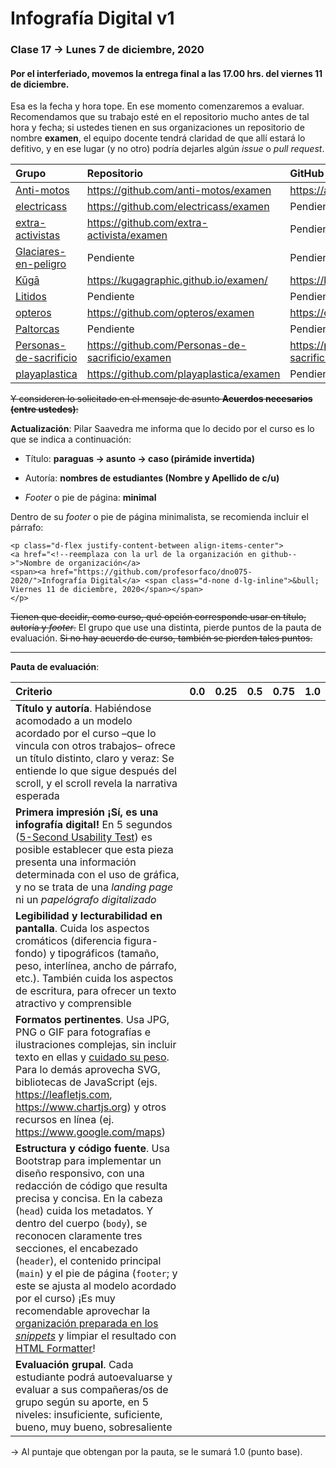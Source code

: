# Infografía Digital v1

### Clase 17 → Lunes 7 de diciembre, 2020

#### Por el interferiado, movemos la entrega final a las 17.00 hrs. del viernes 11 de diciembre.

Esa es la fecha y hora tope. En ese momento comenzaremos a evaluar. Recomendamos que su trabajo esté en el repositorio mucho antes de tal hora y fecha; si ustedes tienen en sus organizaciones un repositorio de nombre **examen**, el equipo docente tendrá claridad de que allí estará lo defitivo, y en ese lugar (y no otro) podría dejarles algún *issue* o *pull request*. 

| Grupo                                          | Repositorio                                 | GitHub Page                            |
|:-----------------------------------------------|:--------------------------------------------|:---------------------------------------|
| [Anti-motos](https://github.com/anti-motos)    | https://github.com/anti-motos/examen        | https://anti-motos.github.io/examen/   |
| [electricass](https://github.com/electricass)  | https://github.com/electricass/examen       | Pendiente                              |
| [extra-activistas](https://github.com/extra-activista) | https://github.com/extra-activista/examen | Pendiente                        |
| [Glaciares-en-peligro](https://github.com/Glaciares-en-peligro) | Pendiente                  | Pendiente                              | 
| [Kūgā](https://github.com/KugaGraphic)         | https://kugagraphic.github.io/examen/       | https://kugagraphic.github.io/examen/  |
| [Litidos](https://github.com/Litidos)          | Pendiente                                   | Pendiente                              |
| [opteros](https://github.com/opteros)          | https://github.com/opteros/examen           | https://opteros.github.io/examen/      |
| [Paltorcas](https://github.com/Paltorcas/)     | Pendiente                                   | Pendiente                              |
| [Personas-de-sacrificio](https://github.com/Personas-de-sacrificio) | https://github.com/Personas-de-sacrificio/examen | https://personas-de-sacrificio.github.io/examen/ | 
| [playaplastica](https://github.com/playaplastica/) | https://github.com/playaplastica/examen | Pendiente                              |

~~Y consideren lo solicitado en el mensaje de asunto **Acuerdos necesarios (entre ustedes)**:~~

**Actualización**: Pilar Saavedra me informa que lo decido por el curso es lo que se indica a continuación:

- Título: **paraguas → asunto → caso (pirámide invertida)**

- Autoría:  **nombres de estudiantes (Nombre y Apellido de c/u)**

- *Footer* o pie de página: **minimal**

Dentro de su *footer* o pie de página minimalista, se recomienda incluir el párrafo:

```
<p class="d-flex justify-content-between align-items-center">
<a href="<!--reemplaza con la url de la organización en github-->">Nombre de organización</a>
<span><a href="https://github.com/profesorfaco/dno075-2020/">Infografía Digital</a> <span class="d-none d-lg-inline">&bull; Viernes 11 de diciembre, 2020</span></span>
</p>
```

~~Tienen que decidir, como curso, qué opción corresponde usar en título, autoría y *footer*.~~ El grupo que use una distinta, pierde puntos de la pauta de evaluación. ~~Si no hay acuerdo de curso, también se pierden tales puntos.~~
 
- - - - - - - - - - - - - - - -
  
**Pauta de evaluación**:

| Criterio | 0.0   | 0.25  | 0.5   | 0.75  | 1.0   |
|:---------|:-----:|:-----:|:-----:|:-----:|:-----:|
| **Título y autoría**. Habiéndose acomodado a un modelo acordado por el curso –que lo vincula con otros trabajos– ofrece un título distinto, claro y veraz: Se entiende lo que sigue después del scroll, y el scroll revela la narrativa esperada | | | | | |
| **Primera impresión ¡Sí, es una infografía digital!**	En 5 segundos ([5-Second Usability Test](https://www.youtube.com/watch?v=X0FG0jCqLYQ)) es posible establecer que esta pieza presenta una información determinada con el uso de gráfica, y no se trata de una *landing page* ni un *papelógrafo digitalizado* | | | | | | 
| **Legibilidad y lecturabilidad en pantalla**. Cuida los aspectos cromáticos (diferencia figura-fondo) y tipográficos (tamaño, peso, interlínea, ancho de párrafo, etc.). También cuida los aspectos de escritura, para ofrecer un texto atractivo y comprensible | | | | | |
| **Formatos pertinentes**. Usa JPG, PNG o GIF para fotografías e ilustraciones complejas, sin incluir texto en ellas y [cuidado su peso](https://nbadiola.com/peso-ideal-fotografia-para-web/). Para lo demás aprovecha SVG, bibliotecas de JavaScript (ejs. https://leafletjs.com, https://www.chartjs.org) y otros recursos en línea (ej. https://www.google.com/maps) | | | | | |
| **Estructura y código fuente**. Usa Bootstrap para implementar un diseño responsivo, con una redacción de código que resulta precisa y concisa. En la cabeza (`head`) cuida los metadatos. Y dentro del cuerpo (`body`), se reconocen claramente tres secciones, el encabezado (`header`), el contenido principal (`main`) y el pie de página (`footer`; y este se ajusta al modelo acordado por el curso) ¡Es muy recomendable aprovechar la [organización preparada en los *snippets*](https://github.com/profesorfaco/dno075-2020/blob/gh-pages/clase-16/snippets/organizacion.html) y limpiar el resultado con [HTML Formatter](https://webformatter.com/html)! | | | | | |
| **Evaluación grupal**. Cada estudiante podrá autoevaluarse y evaluar a sus compañeras/os de grupo según su aporte, en 5 niveles: insuficiente, suficiente, bueno, muy bueno, sobresaliente | | | | | |

→ Al puntaje que obtengan por la pauta, se le sumará 1.0 (punto base).
